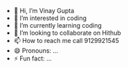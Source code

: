 - 👋 Hi, I’m Vinay Gupta
- 👀 I’m interested in coding
- 🌱 I’m currently learning coding
- 💞️ I’m looking to collaborate on Hithub
- 📫 How to reach me call 9129921545
- 😄 Pronouns: ...
- ⚡ Fun fact: ...

<!---
Vinay7824/Vinay7824 is a ✨ special ✨ repository because its `README.md` (this file) appears on your GitHub profile.
You can click the Preview link to take a look at your changes.
--->
